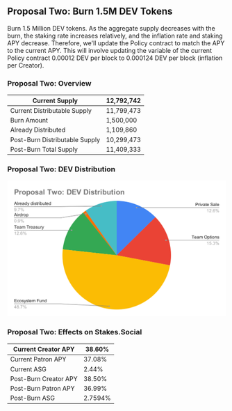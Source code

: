 ## Proposal Two: Burn 1.5M DEV Tokens

Burn 1.5 Million DEV tokens. As the aggregate supply decreases with the burn, the staking rate increases relatively, and the inflation rate and staking APY decrease. Therefore, we'll update the Policy contract to match the APY to the current APY. This will involve updating the variable of the current Policy contract 0.00012 DEV per block to 0.000124 DEV per block (inflation per Creator).

### Proposal Two: Overview

| Current Supply                 | 12,792,742 |
| ------------------------------ | ---------- |
| Current Distributable Supply   | 11,799,473 |
| Burn Amount                    | 1,500,000  |
| Already Distributed            | 1,109,860  |
| Post-Burn Distributable Supply | 10,299,473 |
| Post-Burn Total Supply         | 11,409,333 |

### Proposal Two: DEV Distribution

![Proposal Two: DEV Distribution](https://raw.githubusercontent.com/dev-protocol/stackroom/0cd21bbff927dedbf90b46c38f463ba4bddbb37a/proposal/burn-dev/asset/proposal-two-dev-distribution.svg?sanitize=true)

### Proposal Two: Effects on Stakes.Social

| Current Creator APY   | 38.60%  |
| --------------------- | ------- |
| Current Patron APY    | 37.08%  |
| Current ASG           | 2.44%   |
| Post-Burn Creator APY | 38.50%  |
| Post-Burn Patron APY  | 36.99%  |
| Post-Burn ASG         | 2.7594% |
